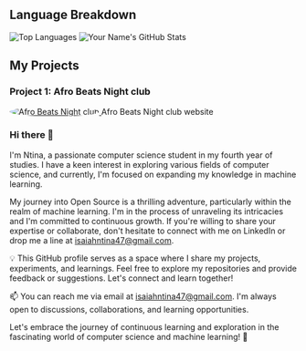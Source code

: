 ## Language Breakdown
![Top Languages](https://github-readme-stats.vercel.app/api/top-langs/?username=Intina47&layout=compact&hide=html)
![Your Name's GitHub Stats](https://github-readme-stats.vercel.app/api?username=Intina47&show_icons=true&theme=radical&exclude_repo=contributed&hide=contribs)

## My Projects

### Project 1: Afro Beats Night club
<a href="https://afrobeatsdundee.vercel.app/">
  <img src="public/afrobeats.png" alt="Afro Beats Night club" style="border-radius: 50%;">
</a>
Afro Beats Night club website

### Hi there 👋
I'm Ntina, a passionate computer science student in my fourth year of studies. I have a keen interest in exploring various fields of computer science, and currently, I'm focused on expanding my knowledge in machine learning.

My journey into Open Source is a thrilling adventure, particularly within the realm of machine learning. I'm in the process of unraveling its intricacies and I'm committed to continuous growth. If you're willing to share your expertise or collaborate, don't hesitate to connect with me on LinkedIn or drop me a line at isaiahntina47@gmail.com.

💡 This GitHub profile serves as a space where I share my projects, experiments, and learnings. Feel free to explore my repositories and provide feedback or suggestions. Let's connect and learn together!

📫 You can reach me via email at isaiahntina47@gmail.com. I'm always open to discussions, collaborations, and learning opportunities.

Let's embrace the journey of continuous learning and exploration in the fascinating world of computer science and machine learning! 🚀
